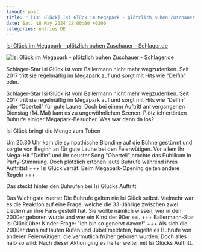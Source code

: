 ```yaml
---
layout: post
title: " [Isi Glück] Isi Glück im Megapark - plötzlich buhen Zuschauer - Schlager.de"
date: Sat, 18 May 2024 22:00:00 +0200
categories: entries DE
---
```

[Isi Glück im Megapark - plötzlich buhen Zuschauer - Schlager.de](https://www.schlager.de/news/isi-glueck-oberteil-ballermann-delfin-mallorca-megapark-c/253043/)

![Isi Glück im Megapark - plötzlich buhen Zuschauer - Schlager.de](https://static.schlager.de/uploads/2024/05/www.schlager.de-isi-glueck-im-megapark-ploetzlich-buhen-zuschauer-imago0304387608h-scaled-e1715760573863.jpg)

Schlager-Star Isi Glück ist vom Ballermann nicht mehr wegzudenken. Seit 2017 tritt sie regelmäßig im Megapark auf und sorgt mit Hits wie "Delfin" oder.

Schlager-Star Isi Glück ist vom Ballermann nicht mehr wegzudenken. Seit 2017 tritt sie regelmäßig im Megapark auf und sorgt mit Hits wie “Delfin” oder “Oberteil” für gute Laune. Doch bei einem Auftritt am vergangenen Dienstag (14. Mai) kam es zu ungewöhnlichen Szenen. Plötzlich ertönten Buhrufe einiger Megapark-Besucher. Was war denn da los?

Isi Glück bringt die Menge zum Toben

Um 20.30 Uhr kam die sympathische Blondine auf die Bühne gestürmt und sorgte von Beginn an für gute Laune bei den Feierwütigen. Vor allem ihr Mega-Hit "Delfin" und ihr neuster Song "Oberteil" brachte das Publikum in Party-Stimmung. Doch plötzlich ertönen laute Buhrufe während ihres Auftritts! +++ Isi Glück verrät: Beim Megapark-Opening gelten andere Regeln +++

Das steckt hinter den Buhrufen bei Isi Glücks Auftritt

Das Wichtigste zuerst: Die Buhrufe galten nie Isi Glück selbst. Vielmehr war es die Reaktion auf eine Frage, welche die 33-Jährige zwischen zwei Liedern an ihre Fans gestellt hat. Sie wollte nämlich wissen, wer in den 2000er geboren wurde und wer ein Kind der 90er sei. +++ Ballermann-Star Isi Glück über Kinder-Frage: "Ich bin so genervt davon!" +++ Als sich die 2000er dann mit lauten Rufen und Jubel meldeten, hagelte es Buhrufe von anderen Feierwütigen, die vermutlich früher geboren wurden. Doch alles halb so wild: Nach dieser Aktion ging es heiter weiter mit Isi Glücks Auftritt.

